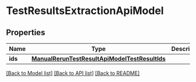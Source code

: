 # TestResultsExtractionApiModel


## Properties
Name | Type | Description | Notes
------------ | ------------- | ------------- | -------------
**ids** | [**ManualRerunTestResultApiModelTestResultIds**](ManualRerunTestResultApiModelTestResultIds.md) |  | [optional] 

[[Back to Model list]](../README.md#documentation-for-models) [[Back to API list]](../README.md#documentation-for-api-endpoints) [[Back to README]](../README.md)


